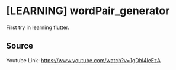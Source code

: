 # [LEARNING] wordPair_generator

First try in learning flutter.

## Source

Youtube Link: https://www.youtube.com/watch?v=1gDhl4leEzA